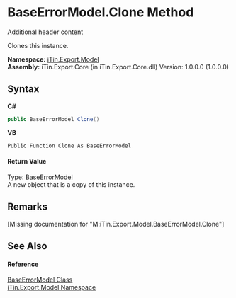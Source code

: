 # BaseErrorModel.Clone Method 
Additional header content 

Clones this instance.

**Namespace:**&nbsp;<a href="N_iTin_Export_Model">iTin.Export.Model</a><br />**Assembly:**&nbsp;iTin.Export.Core (in iTin.Export.Core.dll) Version: 1.0.0.0 (1.0.0.0)

## Syntax

**C#**<br />
``` C#
public BaseErrorModel Clone()
```

**VB**<br />
``` VB
Public Function Clone As BaseErrorModel
```


#### Return Value
Type: <a href="T_iTin_Export_Model_BaseErrorModel">BaseErrorModel</a><br />A new object that is a copy of this instance.

## Remarks
\[Missing <remarks> documentation for "M:iTin.Export.Model.BaseErrorModel.Clone"\]

## See Also


#### Reference
<a href="T_iTin_Export_Model_BaseErrorModel">BaseErrorModel Class</a><br /><a href="N_iTin_Export_Model">iTin.Export.Model Namespace</a><br />